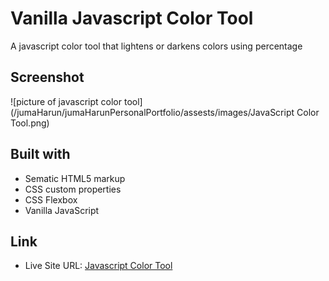 
# Vanilla Javascript Color Tool

A javascript color tool that lightens or darkens colors using percentage

## Screenshot

![picture of javascript color tool](/jumaHarun/jumaHarunPersonalPortfolio/assests/images/JavaScript Color Tool.png)

## Built with

- Sematic HTML5 markup
- CSS custom properties
- CSS Flexbox
- Vanilla JavaScript

## Link

- Live Site URL: [Javascript Color Tool](https://jumaharun.github.io/javascript-color-tool/)
